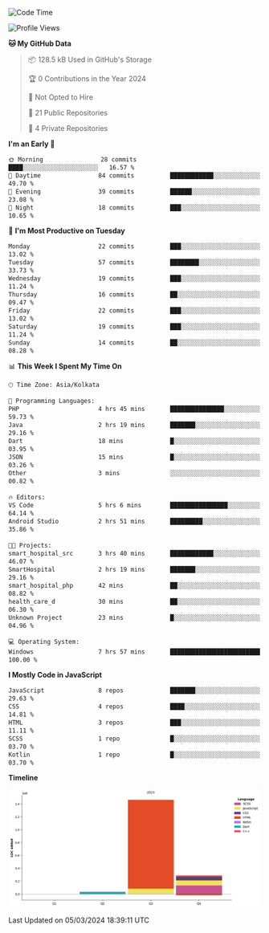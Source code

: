 <!--START_SECTION:waka-->
![Code Time](http://img.shields.io/badge/Code%20Time-236%20hrs%2026%20mins-blue)

![Profile Views](http://img.shields.io/badge/Profile%20Views-14-blue)

**🐱 My GitHub Data** 

> 📦 128.5 kB Used in GitHub's Storage 
 > 
> 🏆 0 Contributions in the Year 2024
 > 
> 🚫 Not Opted to Hire
 > 
> 📜 21 Public Repositories 
 > 
> 🔑 4 Private Repositories 
 > 
**I'm an Early 🐤** 

```text
🌞 Morning                28 commits          ████░░░░░░░░░░░░░░░░░░░░░   16.57 % 
🌆 Daytime                84 commits          ████████████░░░░░░░░░░░░░   49.70 % 
🌃 Evening                39 commits          ██████░░░░░░░░░░░░░░░░░░░   23.08 % 
🌙 Night                  18 commits          ███░░░░░░░░░░░░░░░░░░░░░░   10.65 % 
```
📅 **I'm Most Productive on Tuesday** 

```text
Monday                   22 commits          ███░░░░░░░░░░░░░░░░░░░░░░   13.02 % 
Tuesday                  57 commits          ████████░░░░░░░░░░░░░░░░░   33.73 % 
Wednesday                19 commits          ███░░░░░░░░░░░░░░░░░░░░░░   11.24 % 
Thursday                 16 commits          ██░░░░░░░░░░░░░░░░░░░░░░░   09.47 % 
Friday                   22 commits          ███░░░░░░░░░░░░░░░░░░░░░░   13.02 % 
Saturday                 19 commits          ███░░░░░░░░░░░░░░░░░░░░░░   11.24 % 
Sunday                   14 commits          ██░░░░░░░░░░░░░░░░░░░░░░░   08.28 % 
```


📊 **This Week I Spent My Time On** 

```text
🕑︎ Time Zone: Asia/Kolkata

💬 Programming Languages: 
PHP                      4 hrs 45 mins       ███████████████░░░░░░░░░░   59.73 % 
Java                     2 hrs 19 mins       ███████░░░░░░░░░░░░░░░░░░   29.16 % 
Dart                     18 mins             █░░░░░░░░░░░░░░░░░░░░░░░░   03.95 % 
JSON                     15 mins             █░░░░░░░░░░░░░░░░░░░░░░░░   03.26 % 
Other                    3 mins              ░░░░░░░░░░░░░░░░░░░░░░░░░   00.82 % 

🔥 Editors: 
VS Code                  5 hrs 6 mins        ████████████████░░░░░░░░░   64.14 % 
Android Studio           2 hrs 51 mins       █████████░░░░░░░░░░░░░░░░   35.86 % 

🐱‍💻 Projects: 
smart_hospital_src       3 hrs 40 mins       ████████████░░░░░░░░░░░░░   46.07 % 
SmartHospital            2 hrs 19 mins       ███████░░░░░░░░░░░░░░░░░░   29.16 % 
smart_hospital_php       42 mins             ██░░░░░░░░░░░░░░░░░░░░░░░   08.82 % 
health_care_d            30 mins             ██░░░░░░░░░░░░░░░░░░░░░░░   06.30 % 
Unknown Project          23 mins             █░░░░░░░░░░░░░░░░░░░░░░░░   04.96 % 

💻 Operating System: 
Windows                  7 hrs 57 mins       █████████████████████████   100.00 % 
```

**I Mostly Code in JavaScript** 

```text
JavaScript               8 repos             ███████░░░░░░░░░░░░░░░░░░   29.63 % 
CSS                      4 repos             ████░░░░░░░░░░░░░░░░░░░░░   14.81 % 
HTML                     3 repos             ███░░░░░░░░░░░░░░░░░░░░░░   11.11 % 
SCSS                     1 repo              █░░░░░░░░░░░░░░░░░░░░░░░░   03.70 % 
Kotlin                   1 repo              █░░░░░░░░░░░░░░░░░░░░░░░░   03.70 % 
```



**Timeline**

![Lines of Code chart](https://raw.githubusercontent.com/sairam030/sairam030/main/assets/bar_graph.png)


 Last Updated on 05/03/2024 18:39:11 UTC
<!--END_SECTION:waka-->
